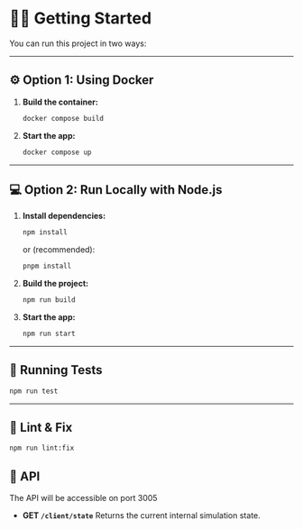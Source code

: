 # 🏃‍♂️ Getting Started

You can run this project in two ways:

---

## ⚙️ Option 1: Using Docker

1. **Build the container:**

   ```bash
   docker compose build
   ```

2. **Start the app:**

   ```bash
   docker compose up
   ```

---

## 💻 Option 2: Run Locally with Node.js

1. **Install dependencies:**

   ```bash
   npm install
   ```

   or (recommended):

   ```bash
   pnpm install
   ```

2. **Build the project:**

   ```bash
   npm run build
   ```

3. **Start the app:**

   ```bash
   npm run start
   ```

---

## 🧪 Running Tests

```bash
npm run test
```

---

## 🧹 Lint & Fix

```bash
npm run lint:fix
```

## 📡 API

The API will be accessible on port 3005

- **GET `/client/state`**
  Returns the current internal simulation state.

